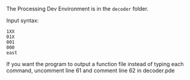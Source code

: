 The Processing Dev Environment is in the ```decoder``` folder.

Input syntax:
```
1XX
01X
001
000
east
```

If you want the program to output a function file instead of typing each command, uncomment line 61 and comment line 62 in decoder.pde
